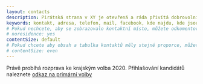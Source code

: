 ```yaml
---
layout: contacts
description: Pirátská strana v XY je otevřená a ráda přivítá dobrovolníky a odpoví na dotazy kritiků.
keywords: kontakt, adresa, telefon, mail, facebook, kde najdu, kde jsou
# Pokud nechcete, aby se zobrazovalo kontaktní místo, můžete odkomentovat následující řádek:
# noresidence: yes
contentSize: default
# Pokud chcete aby obsah a tabulka kontaktů měly stejné proporce, můžete použít:
# contentSize: even
---
```


Právě probíhá rozprava ke krajským volba 2020. Přihlašování kandidátů naleznete <a href="https://forum.pirati.cz/viewtopic.php?f=89&t=48995">odkaz na primární volby</a>
